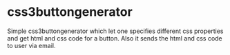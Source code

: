 # css3buttongenerator

Simple css3buttongenerator which let one specifies different css properties and get html and css code for a button. Also it sends the html and css code to user via email.
